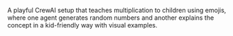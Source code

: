 A playful CrewAI setup that teaches multiplication to children using emojis, where one agent generates random numbers and another explains the concept in a kid-friendly way with visual examples.